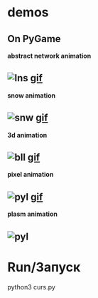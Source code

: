 # demos
On PyGame
---


**abstract network animation**

![lns](demos/.img/1.png)
[gif](https://github.com/vncased/demos/blob/main/demos/.img/ga.gif)
---
**snow animation**

![snw](demos/.img/2.png)
[gif](https://github.com/vncased/demos/blob/main/demos/.img/snw.gif)
---

**3d animation**

![bll](demos/.img/3.png)
[gif](https://github.com/vncased/demos/blob/main/demos/.img/tdg.gif)
---
**pixel animation**

![pyl](demos/.img/4.png)
[gif](https://github.com/vncased/demos/blob/main/demos/.img/pyl.gif)
---
**plasm animation**

![pyl](demos/.img/5.png)
---
# Run/Запуск

python3 curs.py
